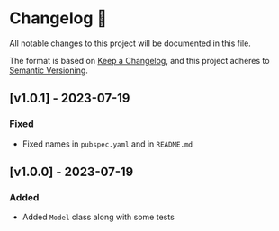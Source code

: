 # Changelog 📝

All notable changes to this project will be documented in this file.

The format is based on [Keep a Changelog](https://keepachangelog.com/en/1.0.0/), and this project adheres to [Semantic Versioning](https://semver.org/spec/v2.0.0.html).


## [v1.0.1] - 2023-07-19

### Fixed

* Fixed names in `pubspec.yaml` and in `README.md`


## [v1.0.0] - 2023-07-19

### Added

* Added `Model` class along with some tests